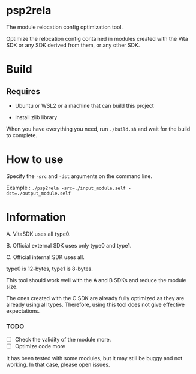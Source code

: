 # psp2rela

The module relocation config optimization tool.

Optimize the relocation config contained in modules created with the Vita SDK or any SDK derived from them, or any other SDK.

# Build

## Requires

- Ubuntu or WSL2 or a machine that can build this project

- Install zlib library

When you have everything you need, run `./build.sh` and wait for the build to complete.

# How to use

Specify the `-src` and `-dst` arguments on the command line.

Example : `./psp2rela -src=./input_module.self -dst=./output_module.self`

# Information

A. VitaSDK uses all type0.

B. Official external SDK uses only type0 and type1.

C. Official internal SDK uses all.

type0 is 12-bytes, type1 is 8-bytes.

This tool should work well with the A and B SDKs and reduce the module size.

The ones created with the C SDK are already fully optimized as they are already using all types. Therefore, using this tool does not give effective expectations.

### TODO

- [ ] Check the validity of the module more.
- [ ] Optimize code more

It has been tested with some modules, but it may still be buggy and not working. In that case, please open issues.
